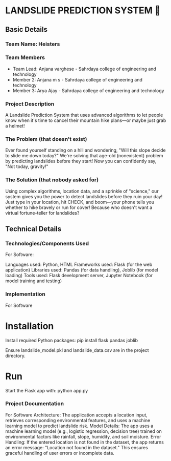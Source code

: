# LANDSLIDE PREDICTION SYSTEM 🎯


## Basic Details
### Team Name: Heisters


### Team Members
- Team Lead: Anjana varghese - Sahrdaya college of engineering and technology
- Member 2: Anjana m s - Sahrdaya college of engineering and technology
- Member 3: Arya Ajay - Sahrdaya college of engineering and technology
### Project Description
A Landslide Prediction System that uses advanced algorithms to let people know when it's time to cancel their mountain hike plans—or maybe just grab a helmet!

### The Problem (that doesn't exist)
Ever found yourself standing on a hill and wondering, "Will this slope decide to slide me down today?" We're solving that age-old (nonexistent) problem by predicting landslides before they start! Now you can confidently say, "Not today, gravity!"

### The Solution (that nobody asked for)
Using complex algorithms, location data, and a sprinkle of "science," our system gives you the power to detect landslides before they ruin your day! Just type in your location, hit CHECK, and boom—your phone tells you whether to hike bravely or run for cover! Because who doesn't want a virtual fortune-teller for landslides?

## Technical Details
### Technologies/Components Used
For Software:

Languages used: Python, HTML
Frameworks used: Flask (for the web application)
Libraries used: Pandas (for data handling), Joblib (for model loading)
Tools used: Flask development server, Jupyter Notebook (for model training and testing)

### Implementation
For Software

# Installation

Install required Python packages:
pip install flask pandas joblib

Ensure landslide_model.pkl and landslide_data.csv are in the project directory.
# Run
Start the Flask app with:
python app.py
### Project Documentation
For Software
Architecture: The application accepts a location input, retrieves corresponding environmental features, and uses a machine learning model to predict landslide risk.
Model Details: The app uses a machine learning model (e.g., logistic regression, decision tree) trained on environmental factors like rainfall, slope, humidity, and soil moisture.
Error Handling: If the entered location is not found in the dataset, the app returns an error message: "Location not found in the dataset." This ensures graceful handling of user errors or incomplete data.
